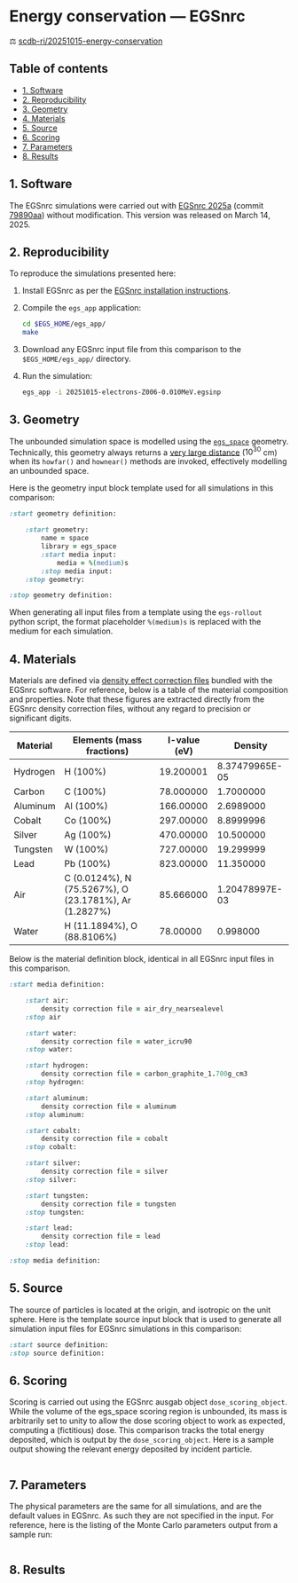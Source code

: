 # Energy conservation — EGSnrc <!-- omit in toc -->

⚖️ [scdb-ri/20251015-energy-conservation](https://github.com/simulation-comparison/scdb-ri/tree/main/comparisons/20251015-energy-conservation)

## Table of contents  <!-- omit in toc -->

- [1. Software](#1-software)
- [2. Reproducibility](#2-reproducibility)
- [3. Geometry](#3-geometry)
- [4. Materials](#4-materials)
- [5. Source](#5-source)
- [6. Scoring](#6-scoring)
- [7. Parameters](#7-parameters)
- [8. Results](#8-results)


## 1. Software

The EGSnrc simulations were carried out with [EGSnrc 2025a](https://github.com/nrc-cnrc/EGSnrc/tree/v2025a) (commit [79890aa](https://github.com/nrc-cnrc/EGSnrc/commit/79890aaaeebced4bc136820028d83a448b1b4a3f)) without modification. This version was released on March 14, 2025.

## 2. Reproducibility

To reproduce the simulations presented here:

1. Install EGSnrc as per the [EGSnrc installation instructions](https://github.com/nrc-cnrc/EGSnrc/wiki/Installation-overview).

2. Compile the `egs_app` application:

   ```bash
   cd $EGS_HOME/egs_app/
   make
   ```

3. Download any EGSnrc input file from this comparison to the `$EGS_HOME/egs_app/` directory.

4. Run the simulation:

   ```bash
   egs_app -i 20251015-electrons-Z006-0.010MeV.egsinp
   ```

## 3. Geometry

The unbounded simulation space is modelled using the [`egs_space`](https://github.com/nrc-cnrc/EGSnrc/blob/master/HEN_HOUSE/egs%2B%2B/geometry/egs_space/egs_space.h) geometry. Technically, this geometry always returns a [very large distance](https://github.com/nrc-cnrc/EGSnrc/blob/79890aaaeebced4bc136820028d83a448b1b4a3f/HEN_HOUSE/egs%2B%2B/egs_functions.h#L105) ($10^{30}$ cm) when its `howfar()` and `hownear()` methods are invoked, effectively modelling an unbounded space.

Here is the geometry input block template used for all simulations in this comparison:

```ruby
:start geometry definition:

    :start geometry:
        name = space
        library = egs_space
        :start media input:
            media = %(medium)s
        :stop media input:
    :stop geometry:

:stop geometry definition:
```

When generating all input files from a template using the `egs-rollout` python script, the format placeholder `%(medium)s` is replaced with the medium for each simulation.

## 4. Materials

Materials are defined via [density effect correction files](https://github.com/nrc-cnrc/EGSnrc/tree/master/HEN_HOUSE/pegs4/density_corrections) bundled with the EGSnrc software. For reference, below is a table of the material composition and properties. Note that these figures are extracted directly from the EGSnrc density correction files, without any regard to precision or significant digits.

| Material | Elements (mass fractions)                             | I-value (eV) | Density        |
| -------- | ----------------------------------------------------- | ------------ | -------------- |
| Hydrogen | H (100%)                                              | 19.200001    | 8.37479965E-05 |
| Carbon   | C (100%)                                              | 78.000000    | 1.7000000      |
| Aluminum | Al (100%)                                             | 166.00000    | 2.6989000      |
| Cobalt   | Co (100%)                                             | 297.00000    | 8.8999996      |
| Silver   | Ag (100%)                                             | 470.00000    | 10.500000      |
| Tungsten | W (100%)                                              | 727.00000    | 19.299999      |
| Lead     | Pb (100%)                                             | 823.00000    | 11.350000      |
| Air      | C (0.0124%), N (75.5267%), O (23.1781%), Ar (1.2827%) | 85.666000    | 1.20478997E-03 |
| Water    | H (11.1894%), O (88.8106%)                            | 78.00000     | 0.998000       |

Below is the material definition block, identical in all EGSnrc input files in this comparison.

```ruby
:start media definition:

    :start air:
        density correction file = air_dry_nearsealevel
    :stop air

    :start water:
        density correction file = water_icru90
    :stop water:

    :start hydrogen:
        density correction file = carbon_graphite_1.700g_cm3
    :stop hydrogen:

    :start aluminum:
        density correction file = aluminum
    :stop aluminum:

    :start cobalt:
        density correction file = cobalt
    :stop cobalt:

    :start silver:
        density correction file = silver
    :stop silver:

    :start tungsten:
        density correction file = tungsten
    :stop tungsten:

    :start lead:
        density correction file = lead
    :stop lead:

:stop media definition:
```

## 5. Source

The source of particles is located at the origin, and isotropic on the unit sphere. Here is the template source input block that is used to generate all simulation input files for EGSnrc simulations in this comparison:

```ruby
:start source definition:
:stop source definition:
```

## 6. Scoring

Scoring is carried out using the EGSnrc ausgab object `dose_scoring_object`. While the volume of the egs_space scoring region is unbounded, its mass is arbitrarily set to unity to allow the dose scoring object to work as expected, computing a (fictitious) dose. This comparison tracks the total energy deposited, which is output by the `dose_scoring_object`. Here is a sample output showing the relevant energy deposited by incident particle.

```text

```

## 7. Parameters

The physical parameters are the same for all simulations, and are the default values in EGSnrc. As such they are not specified in the input. For reference, here is the listing of the Monte Carlo parameters output from a sample run:

```text

```

## 8. Results
